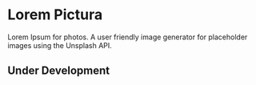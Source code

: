 # Lorem Pictura
Lorem Ipsum for photos. A user friendly image generator for placeholder images using the Unsplash API.

## **Under Development**